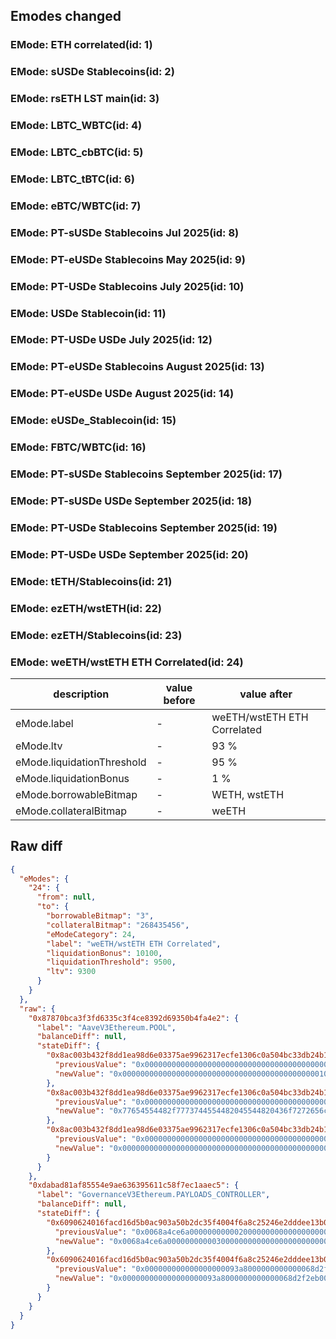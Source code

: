 ## Emodes changed

### EMode: ETH correlated(id: 1)



### EMode: sUSDe Stablecoins(id: 2)



### EMode: rsETH LST main(id: 3)



### EMode: LBTC_WBTC(id: 4)



### EMode: LBTC_cbBTC(id: 5)



### EMode: LBTC_tBTC(id: 6)



### EMode: eBTC/WBTC(id: 7)



### EMode: PT-sUSDe Stablecoins Jul 2025(id: 8)



### EMode: PT-eUSDe Stablecoins May 2025(id: 9)



### EMode: PT-USDe Stablecoins July 2025(id: 10)



### EMode: USDe Stablecoin(id: 11)



### EMode: PT-USDe USDe July 2025(id: 12)



### EMode: PT-eUSDe Stablecoins August 2025(id: 13)



### EMode: PT-eUSDe USDe August 2025(id: 14)



### EMode: eUSDe_Stablecoin(id: 15)



### EMode: FBTC/WBTC(id: 16)



### EMode: PT-sUSDe Stablecoins September 2025(id: 17)



### EMode: PT-sUSDe USDe September 2025(id: 18)



### EMode: PT-USDe Stablecoins September 2025(id: 19)



### EMode: PT-USDe USDe September 2025(id: 20)



### EMode: tETH/Stablecoins(id: 21)



### EMode: ezETH/wstETH(id: 22)



### EMode: ezETH/Stablecoins(id: 23)



### EMode: weETH/wstETH ETH Correlated(id: 24)

| description | value before | value after |
| --- | --- | --- |
| eMode.label | - | weETH/wstETH ETH Correlated |
| eMode.ltv | - | 93 % |
| eMode.liquidationThreshold | - | 95 % |
| eMode.liquidationBonus | - | 1 % |
| eMode.borrowableBitmap | - | WETH, wstETH |
| eMode.collateralBitmap | - | weETH |


## Raw diff

```json
{
  "eModes": {
    "24": {
      "from": null,
      "to": {
        "borrowableBitmap": "3",
        "collateralBitmap": "268435456",
        "eModeCategory": 24,
        "label": "weETH/wstETH ETH Correlated",
        "liquidationBonus": 10100,
        "liquidationThreshold": 9500,
        "ltv": 9300
      }
    }
  },
  "raw": {
    "0x87870bca3f3fd6335c3f4ce8392d69350b4fa4e2": {
      "label": "AaveV3Ethereum.POOL",
      "balanceDiff": null,
      "stateDiff": {
        "0x8ac003b432f8dd1ea98d6e03375ae9962317ecfe1306c0a504bc33db24b14282": {
          "previousValue": "0x0000000000000000000000000000000000000000000000000000000000000000",
          "newValue": "0x00000000000000000000000000000000000000000000100000002774251c2454"
        },
        "0x8ac003b432f8dd1ea98d6e03375ae9962317ecfe1306c0a504bc33db24b14283": {
          "previousValue": "0x0000000000000000000000000000000000000000000000000000000000000000",
          "newValue": "0x77654554482f7773744554482045544820436f7272656c617465640000000036"
        },
        "0x8ac003b432f8dd1ea98d6e03375ae9962317ecfe1306c0a504bc33db24b14284": {
          "previousValue": "0x0000000000000000000000000000000000000000000000000000000000000000",
          "newValue": "0x0000000000000000000000000000000000000000000000000000000000000003"
        }
      }
    },
    "0xdabad81af85554e9ae636395611c58f7ec1aaec5": {
      "label": "GovernanceV3Ethereum.PAYLOADS_CONTROLLER",
      "balanceDiff": null,
      "stateDiff": {
        "0x6090624016facd16d5b0ac903a50b2dc35f4004f6a8c25246e2dddee13b01a36": {
          "previousValue": "0x0068a4ce6a000000000002000000000000000000000000000000000000000000",
          "newValue": "0x0068a4ce6a000000000003000000000000000000000000000000000000000000"
        },
        "0x6090624016facd16d5b0ac903a50b2dc35f4004f6a8c25246e2dddee13b01a37": {
          "previousValue": "0x000000000000000000093a8000000000000068d2f2eb00000000000000000000",
          "newValue": "0x000000000000000000093a8000000000000068d2f2eb00000000000068a4ce6b"
        }
      }
    }
  }
}
```